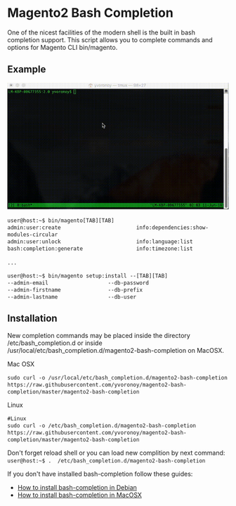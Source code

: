 # Magento2 Bash Completion
One of the nicest facilities of the modern shell is the built in bash completion support. This script allows you to complete commands and options for Magento CLI bin/magento.

## Example

![Magento2 Bash Completion Screenshot](https://raw.githubusercontent.com/yvoronoy/ReadmeMedia/master/magento2-bash-completion.gif)

```
user@host:~$ bin/magento[TAB][TAB]
admin:user:create                        info:dependencies:show-modules-circular
admin:user:unlock                        info:language:list
bash:completion:generate                 info:timezone:list

...
```

```
user@host:~$ bin/magento setup:install --[TAB][TAB]
--admin-email                   --db-password
--admin-firstname               --db-prefix
--admin-lastname                --db-user
```

## Installation
New completion commands may be placed inside the directory /etc/bash_completion.d or inside /usr/local/etc/bash_completion.d/magento2-bash-completion on MacOSX.

Mac OSX
```
sudo curl -o /usr/local/etc/bash_completion.d/magento2-bash-completion https://raw.githubusercontent.com/yvoronoy/magento2-bash-completion/master/magento2-bash-completion
```


Linux
```
#Linux
sudo curl -o /etc/bash_completion.d/magento2-bash-completion https://raw.githubusercontent.com/yvoronoy/magento2-bash-completion/master/magento2-bash-completion
```

Don't forget reload shell or you can load new complition by next command: `user@host:~$ .  /etc/bash_completion.d/magento2-bash-completion`


If you don't have installed bash-completion follow these guides:
 * [How to install bash-completion in Debian](https://www.howtoforge.com/how-to-add-bash-completion-in-debian)
 * [How to install bash-completion in MacOSX](http://davidalger.com/development/bash-completion-on-os-x-with-MacOSX)
